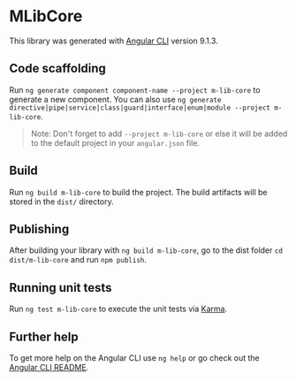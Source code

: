 # MLibCore

This library was generated with [Angular CLI](https://github.com/angular/angular-cli) version 9.1.3.

## Code scaffolding

Run `ng generate component component-name --project m-lib-core` to generate a new component. You can also use `ng generate directive|pipe|service|class|guard|interface|enum|module --project m-lib-core`.
> Note: Don't forget to add `--project m-lib-core` or else it will be added to the default project in your `angular.json` file. 

## Build

Run `ng build m-lib-core` to build the project. The build artifacts will be stored in the `dist/` directory.

## Publishing

After building your library with `ng build m-lib-core`, go to the dist folder `cd dist/m-lib-core` and run `npm publish`.

## Running unit tests

Run `ng test m-lib-core` to execute the unit tests via [Karma](https://karma-runner.github.io).

## Further help

To get more help on the Angular CLI use `ng help` or go check out the [Angular CLI README](https://github.com/angular/angular-cli/blob/master/README.md).
